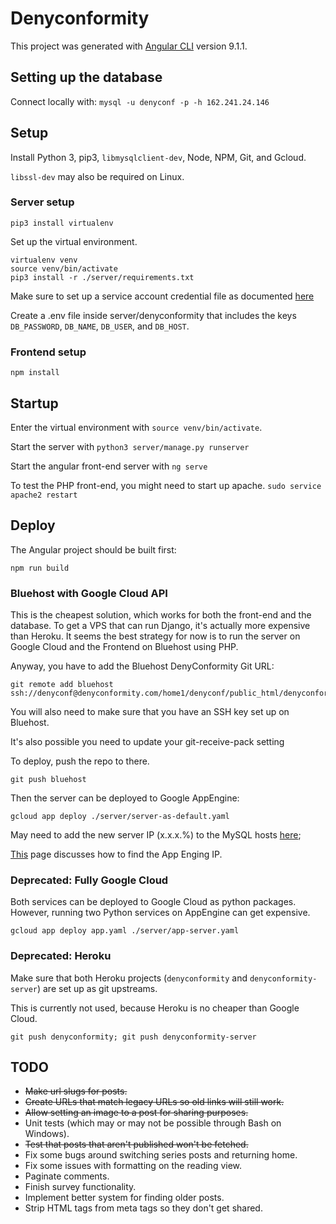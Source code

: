 # Denyconformity

This project was generated with [Angular CLI](https://github.com/angular/angular-cli) version 9.1.1.

## Setting up the database

<!-- Remember to start the cloud sql proxy ~

```
gcloud init
gcloud auth login
./cloud_sql_proxy -instances=denyconformity-staging:us-central1:denyconformity=tcp:3306
``` -->

Connect locally with:
`mysql -u denyconf -p -h 162.241.24.146`


## Setup

Install Python 3, pip3, `libmysqlclient-dev`, Node, NPM, Git, and Gcloud.

`libssl-dev` may also be required on Linux.

### Server setup

```
pip3 install virtualenv
```

Set up the virtual environment.

```
virtualenv venv
source venv/bin/activate
pip3 install -r ./server/requirements.txt
```

Make sure to set up a service account credential file as documented [here](https://cloud.google.com/secret-manager/docs/reference/libraries#client-libraries-install-python)

Create a .env file inside server/denyconformity that includes the keys `DB_PASSWORD`, `DB_NAME`, `DB_USER`, and `DB_HOST`.

### Frontend setup

```
npm install
```

## Startup

Enter the virtual environment with `source venv/bin/activate`.

Start the server with `python3 server/manage.py runserver`

Start the angular front-end server with `ng serve`

To test the PHP front-end, you might need to start up apache. `sudo service apache2 restart`


## Deploy

The Angular project should be built first:

```
npm run build
```

### Bluehost with Google Cloud API

This is the cheapest solution, which works for both the front-end and the database. To get a VPS that can run Django, it's actually more expensive than Heroku. It seems the best strategy for now is to run the server on Google Cloud and the Frontend on Bluehost using PHP.

Anyway, you have to add the Bluehost DenyConformity Git URL:

```
git remote add bluehost ssh://denyconf@denyconformity.com/home1/denyconf/public_html/denyconformity
```

You will also need to make sure that you have an SSH key set up on Bluehost.

It's also possible you need to update your git-receive-pack setting

To deploy, push the repo to there.

```
git push bluehost
```

Then the server can be deployed to Google AppEngine:

```
gcloud app deploy ./server/server-as-default.yaml
```

May need to add the new server IP (x.x.x.%) to the MySQL hosts [here](https://cpanel-box5878.bluehost.com/cpsess6011082395/frontend/bluehost/sql/managehost.html);

[This](https://cloud.google.com/appengine/kb#static-ip) page discusses how to find the App Enging IP.


### Deprecated: Fully Google Cloud

Both services can be deployed to Google Cloud as python packages. However, running two Python services on AppEngine can get expensive.

```
gcloud app deploy app.yaml ./server/app-server.yaml
```

### Deprecated: Heroku

Make sure that both Heroku projects (`denyconformity` and `denyconformity-server`) are set up as git upstreams.

This is currently not used, because Heroku is no cheaper than Google Cloud.

`git push denyconformity; git push denyconformity-server`

## TODO

* ~~Make url slugs for posts.~~
* ~~Create URLs that match legacy URLs so old links will still work.~~
* ~~Allow setting an image to a post for sharing purposes.~~
* Unit tests (which may or may not be possible through Bash on Windows).
* ~~Test that posts that aren't published won't be fetched.~~
* Fix some bugs around switching series posts and returning home.
* Fix some issues with formatting on the reading view.
* Paginate comments.
* Finish survey functionality.
* Implement better system for finding older posts.
* Strip HTML tags from meta tags so they don't get shared.
